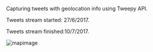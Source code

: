Capturing tweets with geolocation info using Tweepy API.

Tweets stream started: 27/6/2017.

Tweets stream finished:10/7/2017.



![mapimage](mapimage.png "mapimage")
